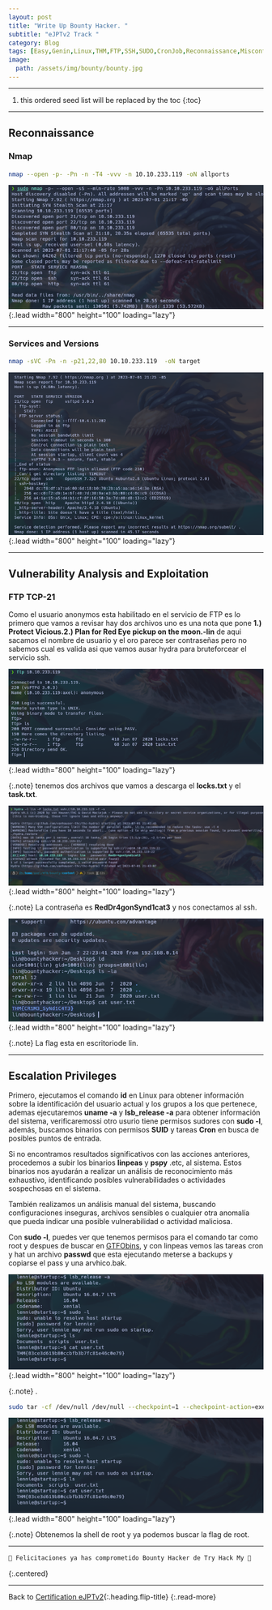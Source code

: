 ```yaml
---
layout: post
title: "Write Up Bounty Hacker. "
subtitle: "eJPTv2 Track "
category: Blog
tags: [Easy,Genin,Linux,THM,FTP,SSH,SUDO,CronJob,Reconnaissance,Misconfiguration,Weak-Credentials,eJPTv2]
image:
  path: /assets/img/bounty/bounty.jpg
---
```


***

<!--more-->

1. this ordered seed list will be replaced by the toc
{:toc}

***

## Reconnaissance


### Nmap


```bash
nmap --open -p- -Pn -n -T4 -vvv -n 10.10.233.119 -oN allports
```


![list](/assets/img/bounty/1.png){:.lead width="800" height="100" loading="lazy"}

***

### Services and Versions

```bash
nmap -sVC -Pn -n -p21,22,80 10.10.233.119  -oN target
```

![list](/assets/img/bounty/4.png){:.lead width="800" height="100" loading="lazy"}


***

## Vulnerability Analysis and Exploitation


### FTP TCP-21


Como el usuario anonymos esta habilitado en el servicio de FTP es lo primero que vamos a revisar hay dos archivos uno es una nota que pone **1.) Protect Vicious.2.) Plan for Red Eye pickup on the moon.-lin** de aqui sacamos el nombre de usuario y el oro parece ser contraseñas pero no sabemos cual es valida asi que vamos ausar hydra para bruteforcear el servicio ssh.


![list](/assets/img/bounty/5.png){:.lead width="800" height="100" loading="lazy"}


{:.note}
tenemos dos archivos que vamos a descarga el **locks.txt** y el **task.txt**.


![list](/assets/img/bounty/6.png){:.lead width="800" height="100" loading="lazy"}


{:.note}
La contraseña es **RedDr4gonSynd1cat3** y nos conectamos al ssh.


![list](/assets/img/bounty/8.png){:.lead width="800" height="100" loading="lazy"}


{:.note}
La flag esta en escritoriode lin.



***

## Escalation Privileges


Primero, ejecutamos el comando **id** en Linux para obtener información sobre la identificación del usuario actual y los grupos a los que pertenece, ademas ejecutaremos **uname -a** y **lsb_release -a** para obtener información del sistema, verificaremossi otro usurio tiene permisos sudores con **sudo -l**, además, buscamos binarios con permisos **SUID** y tareas **Cron** en busca de posibles puntos de entrada. 


Si no encontramos resultados significativos con las acciones anteriores, procedemos a subir los binarios **linpeas** y **pspy** .etc, al sistema. Estos binarios nos ayudarán a realizar un análisis de reconocimiento más exhaustivo, identificando posibles vulnerabilidades o actividades sospechosas en el sistema.


También realizamos un análisis manual del sistema, buscando configuraciones inseguras, archivos sensibles o cualquier otra anomalía que pueda indicar una posible vulnerabilidad o actividad maliciosa.


Con **sudo -l**, puedes ver que tenemos permisos para el comando tar como root y despues de buscar en [GTFObins],  y con linpeas vemos las tareas cron y hat un archivo  **passwd** que esta ejecutando meterse a backups y copiarse el pass y una arvhico.bak.

[GTFObins]: https://gtfobins.github.io/gtfobins/tar/


![list](/assets/img/startup/11.png){:.lead width="800" height="100" loading="lazy"}


{:.note}
.


```bash
sudo tar -cf /dev/null /dev/null --checkpoint=1 --checkpoint-action=exec=/bin/sh
```


![list](/assets/img/startup/11.png){:.lead width="800" height="100" loading="lazy"}


{:.note}
Obtenemos la shell de root y ya podemos buscar la flag de root.



***

```bash
🎉 Felicitaciones ya has comprometido Bounty Hacker de Try Hack My 🎉
```
{:.centered}

***

Back to [Certification eJPTv2](2023-06-02-Road-to-eJPTv2.md){:.heading.flip-title}
{:.read-more}


